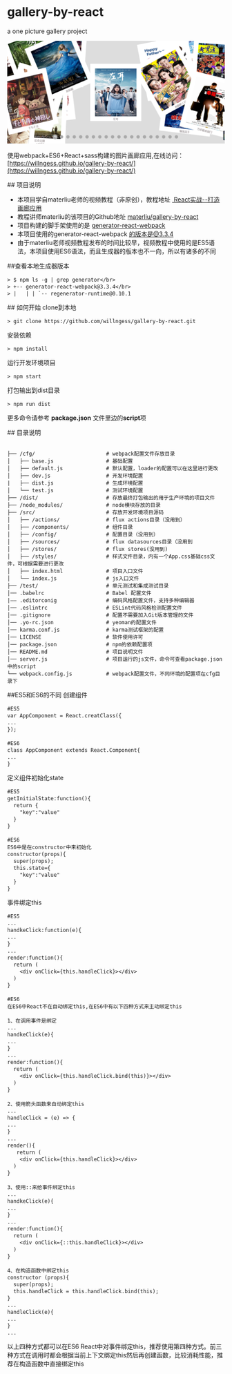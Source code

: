 gallery-by-react
=
a one picture gallery project

![](https://github.com/willngess/gallery-by-react/blob/master/src/images/R0VFA294ZRJ12CP914KI.png?raw=true)

使用webpack+ES6+React+sass构建的图片画廊应用,在线访问：[https://willngess.github.io/gallery-by-react/](https://willngess.github.io/gallery-by-react/)

## 项目说明
- 本项目学自materliu老师的视频教程（非原创），教程地址 [ React实战--打造画廊应用](http://www.imooc.com/learn/507)
- 教程讲师materliu的该项目的Github地址 [materliu/gallery-by-react](https://github.com/materliu/gallery-by-react)
- 项目构建的脚手架使用的是 [generator-react-webpack](https://github.com/react-webpack-generators/generator-react-webpack)
- 本项目使用的generator-react-webpack 的版本是@3.3.4
- 由于materliu老师视频教程发布的时间比较早，视频教程中使用的是ES5语法，本项目使用ES6语法，而且生成器的版本也不一向，所以有诸多的不同

##查看本地生成器版本
```
> $ npm ls -g | grep generator</br>
> +-- generator-react-webpack@3.3.4</br>
> |   | | `-- regenerator-runtime@0.10.1
```

## 如何开始
clone到本地
```
> git clone https://github.com/willngess/gallery-by-react.git
```
安装依赖
```
> npm install
```
运行开发环境项目
```
> npm start
```
打包输出到dist目录
```
> npm run dist
```
更多命令请参考 **package.json** 文件里边的**script**项

## 目录说明
```

├── /cfg/                       # webpack配置文件存放目录
│   ├── base.js                 # 基础配置
│   ├── default.js              # 默认配置，loader的配置可以在这里进行更改
│   ├── dev.js                  # 开发环境配置
|   ├── dist.js                 # 生成环境配置
│   └── test.js                 # 测试环境配置
├── /dist/                      # 存放最终打包输出的用于生产环境的项目文件
├── /node_modules/              # node模块存放的目录
├── /src/                       # 存放开发环境项目源码
│   ├── /actions/               # flux actions目录（没用到）
│   ├── /components/            # 组件目录
│   ├── /config/                # 配置目录（没用到）
│   ├── /sources/               # flux datasources目录（没用到
│   ├── /stores/                # flux stores(没用到)
│   ├── /styles/                # 样式文件目录，内有一个App.css基础css文件，可根据需要进行更改
│   ├── index.html              # 项目入口文件
│   └── index.js                # js入口文件
├── /test/                      # 单元测试和集成测试目录
│── .babelrc                    # Babel 配置文件
|—— .editorconig                # 编码风格配置文件，支持多种编辑器
│── .eslintrc                   # ESLint代码风格检测配置文件
│── .gitignore                  # 配置不需要加入Git版本管理的文件
│── .yo-rc.json                 # yeoman的配置文件
│── karma.conf.js               # karma测试框架的配置
│── LICENSE                     # 软件使用许可
│── package.json                # npm的依赖配置项
│── README.md                   # 项目说明文件
│── server.js                   # 项目运行的js文件，命令可查看package.json中的script
└── webpack.config.js           # webpack配置文件，不同环境的配置项在cfg目录下
```

##ES5和ES6的不同
创建组件
```
#ES5
var AppComponent = React.creatClass({
...
});

#ES6
class AppComponent extends React.Component{
...
}
```
定义组件初始化state
```
#ES5
getInitialState:function(){
  return {
    "key":"value"
  }
}

#ES6
ES6中是在constructor中来初始化
constructor(props){
  super(props);
  this.state={
    "key":"value"
  }
}
```
事件绑定this
```
#ES5
...
handkeClick:function(e){
...
}
...
render:function(){
  return (
    <div onClick={this.handleClick}></div>
  )
}

#ES6
在ES6中React不在自动绑定this,在ES6中有以下四种方式来主动绑定this

1、在调用事件是绑定
...
handkeClick(e){
...
}
...
render:function(){
  return (
    <div onClick={this.handleClick.bind(this)}></div>
  )
}

2、使用箭头函数来自动绑定this
...
handleClick = (e) => {
...
}
...
render(){
   return (
    <div onClick={this.handleClick}></div>
  )
}

3、使用::来给事件绑定this
...
handkeClick(e){
...
}
...
render:function(){
  return (
    <div onClick={::this.handleClick}></div>
  )
}

4、在构造函数中绑定this
constructor (props){
  super(props);
  this.handleClick = this.handleClick.bind(this);
}
...
handleClick(e){
...
}
...
```
以上四种方式都可以在ES6 React中对事件绑定this，推荐使用第四种方式。前三种方式在调用时都会根据当前上下文绑定this然后再创建函数，比较消耗性能，推荐在构造函数中直接绑定this

